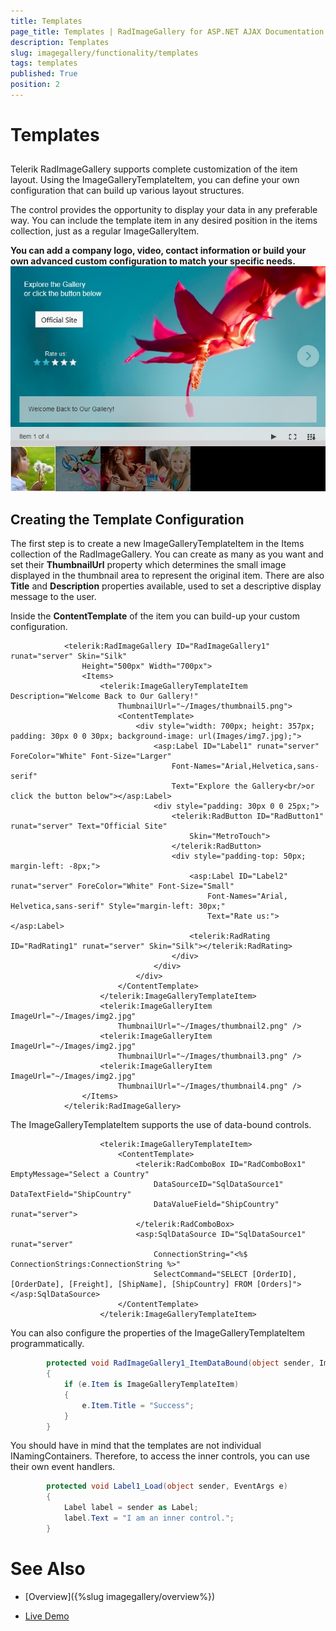 ```yaml
---
title: Templates
page_title: Templates | RadImageGallery for ASP.NET AJAX Documentation
description: Templates
slug: imagegallery/functionality/templates
tags: templates
published: True
position: 2
---
```


# Templates



## 

Telerik RadImageGallery supports complete customization of the item layout. Using the ImageGalleryTemplateItem, you can define your own configuration that can build up various layout structures.

The control provides the opportunity to display your data in any preferable way. You can include the template item in any desired position in the items collection, just as a regular ImageGalleryItem.

**You can add a company logo, video, contact information or build your own advanced custom configuration to match your specific needs.**![Image Gallery Templates 1](images/image-gallery-templates1.png)

## Creating the Template Configuration

The first step is to create a new ImageGalleryTemplateItem in the Items collection of the RadImageGallery. You can create as many as you want and set their **ThumbnailUrl** property which determines the small image displayed in the thumbnail area to represent the original item. There are also **Title** and **Description** properties available, used to set a descriptive display message to the user.

Inside the **ContentTemplate** of the item you can build-up your custom configuration.

````ASPNET
	        <telerik:RadImageGallery ID="RadImageGallery1" runat="server" Skin="Silk"
	            Height="500px" Width="700px">
	            <Items>
	                <telerik:ImageGalleryTemplateItem Description="Welcome Back to Our Gallery!"
	                    ThumbnailUrl="~/Images/thumbnail5.png">
	                    <ContentTemplate>
	                        <div style="width: 700px; height: 357px; padding: 30px 0 0 30px; background-image: url(Images/img7.jpg);">
	                            <asp:Label ID="Label1" runat="server" ForeColor="White" Font-Size="Larger"
	                                Font-Names="Arial,​Helvetica,​sans-serif"
	                                Text="Explore the Gallery<br/>or click the button below"></asp:Label>
	                            <div style="padding: 30px 0 0 25px;">
	                                <telerik:RadButton ID="RadButton1" runat="server" Text="Official Site"
	                                    Skin="MetroTouch">
	                                </telerik:RadButton>
	                                <div style="padding-top: 50px; margin-left: -8px;">
	                                    <asp:Label ID="Label2" runat="server" ForeColor="White" Font-Size="Small"
	                                        Font-Names="Arial,​Helvetica,​sans-serif" Style="margin-left: 30px;"
	                                        Text="Rate us:"></asp:Label>
	                                    <telerik:RadRating ID="RadRating1" runat="server" Skin="Silk"></telerik:RadRating>
	                                </div>
	                            </div>
	                        </div>
	                    </ContentTemplate>
	                </telerik:ImageGalleryTemplateItem>
	                <telerik:ImageGalleryItem ImageUrl="~/Images/img2.jpg"
	                    ThumbnailUrl="~/Images/thumbnail2.png" />
	                <telerik:ImageGalleryItem ImageUrl="~/Images/img2.jpg"
	                    ThumbnailUrl="~/Images/thumbnail3.png" />
	                <telerik:ImageGalleryItem ImageUrl="~/Images/img2.jpg"
	                    ThumbnailUrl="~/Images/thumbnail4.png" />
	            </Items>
	        </telerik:RadImageGallery>
````



The ImageGalleryTemplateItem supports the use of data-bound controls.

````ASPNET
	                <telerik:ImageGalleryTemplateItem>
	                    <ContentTemplate>
	                        <telerik:RadComboBox ID="RadComboBox1" EmptyMessage="Select a Country"
	                            DataSourceID="SqlDataSource1" DataTextField="ShipCountry"
	                            DataValueField="ShipCountry" runat="server">
	                        </telerik:RadComboBox>
	                        <asp:SqlDataSource ID="SqlDataSource1" runat="server"
	                            ConnectionString="<%$ ConnectionStrings:ConnectionString %>"
	                            SelectCommand="SELECT [OrderID], [OrderDate], [Freight], [ShipName], [ShipCountry] FROM [Orders]"></asp:SqlDataSource>
	                    </ContentTemplate>
	                </telerik:ImageGalleryTemplateItem>
````



You can also configure the properties of the ImageGalleryTemplateItem programmatically.

````C#
	    protected void RadImageGallery1_ItemDataBound(object sender, ImageGalleryItemEventArgs e)
	    {
	        if (e.Item is ImageGalleryTemplateItem)
	        {
	            e.Item.Title = "Success";
	        }
	    }
````



You should have in mind that the templates are not individual INamingContainers. Therefore, to access the inner controls, you can use their own event handlers.

````C#
	    protected void Label1_Load(object sender, EventArgs e)
	    {
	        Label label = sender as Label;
	        label.Text = "I am an inner control.";
	    }
````



# See Also

 * [Overview]({%slug imagegallery/overview%})

 * [Live Demo](http://demos.telerik.com/aspnet-ajax/image-gallery/examples/functionality/templates/defaultcs.aspx)
